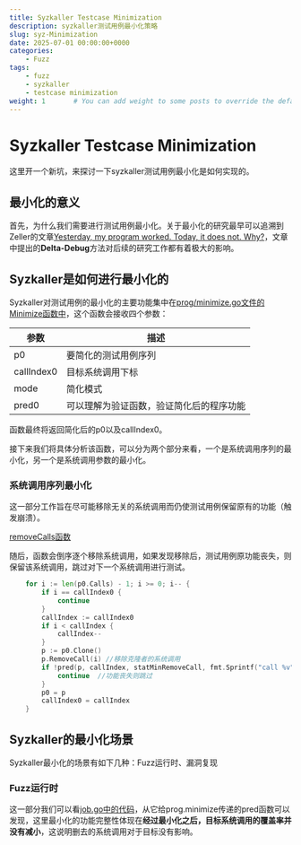 ```yaml
---
title: Syzkaller Testcase Minimization
description: syzkaller测试用例最小化策略
slug: syz-Minimization
date: 2025-07-01 00:00:00+0000
categories:
    - Fuzz
tags:
    - fuzz
    - syzkaller
	- testcase minimization
weight: 1       # You can add weight to some posts to override the default sorting (date descending)
---
```




# Syzkaller Testcase Minimization

这里开一个新坑，来探讨一下syzkaller测试用例最小化是如何实现的。

## 最小化的意义

首先，为什么我们需要进行测试用例最小化。关于最小化的研究最早可以追溯到Zeller的文章[Yesterday, my program worked. Today, it does not. Why?](https://dl.acm.org/doi/10.1145/318774.318946)，文章中提出的**Delta-Debug**方法对后续的研究工作都有着极大的影响。



## Syzkaller是如何进行最小化的

Syzkaller对测试用例的最小化的主要功能集中在[prog/minimize.go文件的Minimize函数中](https://github.com/google/syzkaller/blob/a55c0058ebb614a710cb236c1b47f30aeb88ab12/prog/minimization.go#L54)，这个函数会接收四个参数：

| 参数         | 描述 |
| -----------  | ----------- |
| p0           | 要简化的测试用例序列                   |
| callIndex0   | 目标系统调用下标                       |
| mode         | 简化模式                              |
| pred0        | 可以理解为验证函数，验证简化后的程序功能 |

函数最终将返回简化后的p0以及callIndex0。

接下来我们将具体分析该函数，可以分为两个部分来看，一个是系统调用序列的最小化，另一个是系统调用参数的最小化。

### 系统调用序列最小化

这一部分工作旨在尽可能移除无关的系统调用而仍使测试用例保留原有的功能（触发崩溃）。

[removeCalls函数](https://github.com/google/syzkaller/blob/a55c0058ebb614a710cb236c1b47f30aeb88ab12/prog/minimization.go#L120)

随后，函数会倒序逐个移除系统调用，如果发现移除后，测试用例原功能丧失，则保留该系统调用，跳过对下一个系统调用进行测试。

```go
	for i := len(p0.Calls) - 1; i >= 0; i-- {
		if i == callIndex0 {
			continue
		}
		callIndex := callIndex0
		if i < callIndex {
			callIndex--
		}
		p := p0.Clone()
		p.RemoveCall(i) //移除克隆者的系统调用
		if !pred(p, callIndex, statMinRemoveCall, fmt.Sprintf("call %v", i)) {
			continue  //功能丧失则跳过
		}
		p0 = p 
		callIndex0 = callIndex
	}
```


## Syzkaller的最小化场景

Syzkaller最小化的场景有如下几种：Fuzz运行时、漏洞复现

### Fuzz运行时

这一部分我们可以看[job.go中的代码](https://github.com/google/syzkaller/blob/a55c0058ebb614a710cb236c1b47f30aeb88ab12/pkg/fuzzer/job.go#L343)，从它给prog.minimize传递的pred函数可以发现，这里最小化的功能完整性体现在**经过最小化之后，目标系统调用的覆盖率并没有减小**，这说明删去的系统调用对于目标没有影响。